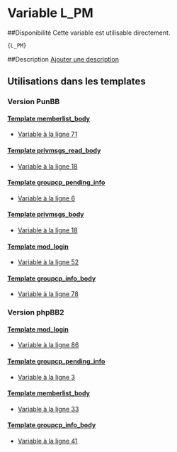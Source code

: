 # Variable L_PM

##Disponibilité
Cette variable est utilisable directement.

```html
{L_PM}
```

##Description
[Ajouter une description](https://fa-tvars.appspot.com/var/L_PM)

## Utilisations dans les templates

### Version PunBB

#### [Template memberlist_body](punbb/memberlist_body.md#readme)
* [Variable &agrave; la ligne 71](../punbb/memberlist_body.tpl#L71)

#### [Template privmsgs_read_body](punbb/privmsgs_read_body.md#readme)
* [Variable &agrave; la ligne 18](../punbb/privmsgs_read_body.tpl#L18)

#### [Template groupcp_pending_info](punbb/groupcp_pending_info.md#readme)
* [Variable &agrave; la ligne 6](../punbb/groupcp_pending_info.tpl#L6)

#### [Template privmsgs_body](punbb/privmsgs_body.md#readme)
* [Variable &agrave; la ligne 18](../punbb/privmsgs_body.tpl#L18)

#### [Template mod_login](punbb/mod_login.md#readme)
* [Variable &agrave; la ligne 52](../punbb/mod_login.tpl#L52)

#### [Template groupcp_info_body](punbb/groupcp_info_body.md#readme)
* [Variable &agrave; la ligne 78](../punbb/groupcp_info_body.tpl#L78)

### Version phpBB2

#### [Template mod_login](subsilver/mod_login.md#readme)
* [Variable &agrave; la ligne 86](../subsilver/mod_login.tpl#L86)

#### [Template groupcp_pending_info](subsilver/groupcp_pending_info.md#readme)
* [Variable &agrave; la ligne 3](../subsilver/groupcp_pending_info.tpl#L3)

#### [Template memberlist_body](subsilver/memberlist_body.md#readme)
* [Variable &agrave; la ligne 33](../subsilver/memberlist_body.tpl#L33)

#### [Template groupcp_info_body](subsilver/groupcp_info_body.md#readme)
* [Variable &agrave; la ligne 41](../subsilver/groupcp_info_body.tpl#L41)